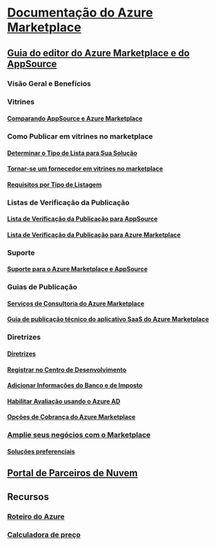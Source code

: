 # [Documentação do Azure Marketplace](index.md)  

## [Guia do editor do Azure Marketplace e do AppSource](./marketplace-publishers-guide.md)  
### Visão Geral e Benefícios  
### Vitrines  
#### [Comparando AppSource e Azure Marketplace](./comparing-appsource-azure-marketplace.md)  

### Como Publicar em vitrines no marketplace  
#### [Determinar o Tipo de Lista para Sua Solução](./determine-your-listing-type.md)  
#### [Tornar-se um fornecedor em vitrines no marketplace](./become-publisher.md)  
#### [Requisitos por Tipo de Listagem](./listing-type-requirements.md) 

### Listas de Verificação da Publicação  
#### [Lista de Verificação da Publicação para AppSource](./publishing-checklist-appsource.md)  
#### [Lista de Verificação da Publicação para Azure Marketplace](./publishing-checklist-azure-marketplace.md)  

### Suporte  
#### [Suporte para o Azure Marketplace e AppSource](./support-azure-marketplace.md)  

### Guias de Publicação  
#### [Serviços de Consultoria do Azure Marketplace](consulting-services.md)  
#### [Guia de publicação técnico do aplicativo SaaS do Azure Marketplace](marketplace-saas-applications-technical-publishing-guide.md) 

### Diretrizes  
#### [Diretrizes](./guidelines.md)  
#### [Registrar no Centro de Desenvolvimento](./register-dev-center.md)  
#### [Adicionar Informações do Banco e de Imposto](./add-bank-tax-info.md)  
#### [Habilitar Avaliação usando o Azure AD](./enable-trial-using-azure-ad.md)  
#### [Opções de Cobrança do Azure Marketplace](./billing-options-azure-marketplace.md)  

### [Amplie seus negócios com o Marketplace](./grow-your-business-with-azure-marketplace.md)  
#### [Soluções preferenciais](./preferred-solutions.md) 

## [Portal de Parceiros de Nuvem](./cloud-partner-portal/cloud-partner-portal-what-is-the-cloud-partner-portal.md)  

## Recursos  
### [Roteiro do Azure](https://azure.microsoft.com/roadmap/)  
### [Calculadora de preço](https://azure.microsoft.com/pricing/calculator/)  

